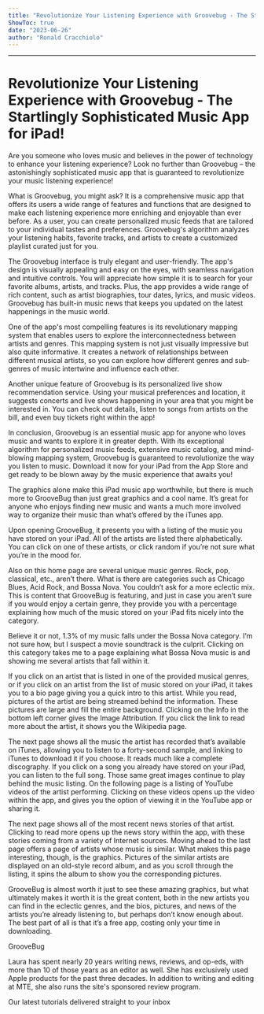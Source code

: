 ```yaml
---
title: "Revolutionize Your Listening Experience with Groovebug - The Startlingly Sophisticated Music App for iPad!"
ShowToc: true 
date: "2023-06-26"
author: "Ronald Cracchiolo"
---
```

*****
# Revolutionize Your Listening Experience with Groovebug - The Startlingly Sophisticated Music App for iPad!

Are you someone who loves music and believes in the power of technology to enhance your listening experience? Look no further than Groovebug – the astonishingly sophisticated music app that is guaranteed to revolutionize your music listening experience!

What is Groovebug, you might ask? It is a comprehensive music app that offers its users a wide range of features and functions that are designed to make each listening experience more enriching and enjoyable than ever before. As a user, you can create personalized music feeds that are tailored to your individual tastes and preferences. Groovebug's algorithm analyzes your listening habits, favorite tracks, and artists to create a customized playlist curated just for you.

The Groovebug interface is truly elegant and user-friendly. The app's design is visually appealing and easy on the eyes, with seamless navigation and intuitive controls. You will appreciate how simple it is to search for your favorite albums, artists, and tracks. Plus, the app provides a wide range of rich content, such as artist biographies, tour dates, lyrics, and music videos. Groovebug has built-in music news that keeps you updated on the latest happenings in the music world.

One of the app's most compelling features is its revolutionary mapping system that enables users to explore the interconnectedness between artists and genres. This mapping system is not just visually impressive but also quite informative. It creates a network of relationships between different musical artists, so you can explore how different genres and sub-genres of music intertwine and influence each other.

Another unique feature of Groovebug is its personalized live show recommendation service. Using your musical preferences and location, it suggests concerts and live shows happening in your area that you might be interested in. You can check out details, listen to songs from artists on the bill, and even buy tickets right within the app!

In conclusion, Groovebug is an essential music app for anyone who loves music and wants to explore it in greater depth. With its exceptional algorithm for personalized music feeds, extensive music catalog, and mind-blowing mapping system, Groovebug is guaranteed to revolutionize the way you listen to music. Download it now for your iPad from the App Store and get ready to be blown away by the music experience that awaits you!


The graphics alone make this iPad music app worthwhile, but there is much more to GrooveBug than just great graphics and a cool name. It’s great for anyone who enjoys finding new music and wants a much more involved way to organize their music than what’s offered by the iTunes app.
 
Upon opening GrooveBug, it presents you with a listing of the music you have stored on your iPad. All of the artists are listed there alphabetically. You can click on one of these artists, or click random if you’re not sure what you’re in the mood for.

Also on this home page are several unique music genres. Rock, pop, classical, etc., aren’t there. What is there are categories such as Chicago Blues, Acid Rock, and Bossa Nova. You couldn’t ask for a more eclectic mix. This is content that GrooveBug is featuring, and just in case you aren’t sure if you would enjoy a certain genre, they provide you with a percentage explaining how much of the music stored on your iPad fits nicely into the category.
 

 
Believe it or not, 1.3% of my music falls under the Bossa Nova category. I’m not sure how, but I suspect a movie soundtrack is the culprit. Clicking on this category takes me to a page explaining what Bossa Nova music is and showing me several artists that fall within it.
 
If you click on an artist that is listed in one of the provided musical genres, or if you click on an artist from the list of music stored on your iPad, it takes you to a bio page giving you a quick intro to this artist. While you read, pictures of the artist are being streamed behind the information. These pictures are large and fill the entire background. Clicking on the Info in the bottom left corner gives the Image Attribution. If you click the link to read more about the artist, it shows you the Wikipedia page.
 
The next page shows all the music the artist has recorded that’s available on iTunes, allowing you to listen to a forty-second sample, and linking to iTunes to download it if you choose. It reads much like a complete discography. If you click on a song you already have stored on your iPad, you can listen to the full song. Those same great images continue to play behind the music listing. On the following page is a listing of YouTube videos of the artist performing. Clicking on these videos opens up the video within the app, and gives you the option of viewing it in the YouTube app or sharing it.
 
The next page shows all of the most recent news stories of that artist. Clicking to read more opens up the news story within the app, with these stories coming from a variety of Internet sources. Moving ahead to the last page offers a page of artists whose music is similar. What makes this page interesting, though, is the graphics. Pictures of the similar artists are displayed on an old-style record album, and as you scroll through the listing, it spins the album to show you the corresponding pictures.
 
GrooveBug is almost worth it just to see these amazing graphics, but what ultimately makes it worth it is the great content, both in the new artists you can find in the eclectic genres, and the bios, pictures, and news of the artists you’re already listening to, but perhaps don’t know enough about. The best part of all is that it’s a free app, costing only your time in downloading.
 
GrooveBug
 
Laura has spent nearly 20 years writing news, reviews, and op-eds, with more than 10 of those years as an editor as well. She has exclusively used Apple products for the past three decades. In addition to writing and editing at MTE, she also runs the site's sponsored review program.
 
Our latest tutorials delivered straight to your inbox




